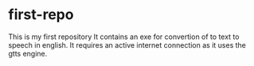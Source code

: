 # first-repo
This is my first repository 
It contains an exe for convertion of to text to speech in english.
It requires an active internet connection as it uses the gtts engine.
